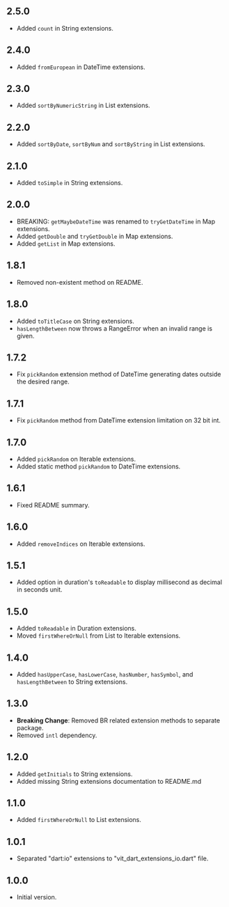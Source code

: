 ## 2.5.0

- Added `count` in String extensions.

## 2.4.0

- Added `fromEuropean` in DateTime extensions.

## 2.3.0

- Added `sortByNumericString` in List extensions.

## 2.2.0

- Added `sortByDate`, `sortByNum` and `sortByString` in List extensions.

## 2.1.0

- Added `toSimple` in String extensions.

## 2.0.0

- BREAKING: `getMaybeDateTime` was renamed to `tryGetDateTime` in Map extensions.
- Added `getDouble` and `tryGetDouble` in Map extensions.
- Added `getList` in Map extensions.

## 1.8.1

- Removed non-existent method on README.

## 1.8.0

- Added `toTitleCase` on String extensions.
- `hasLengthBetween` now throws a RangeError when an invalid range is given.

## 1.7.2

- Fix `pickRandom` extension method of DateTime generating dates outside the desired range.

## 1.7.1

- Fix `pickRandom` method from DateTime extension limitation on 32 bit int.

## 1.7.0

- Added `pickRandom` on Iterable extensions.
- Added static method `pickRandom` to DateTime extensions.

## 1.6.1

- Fixed README summary.

## 1.6.0

- Added `removeIndices` on Iterable extensions.

## 1.5.1

- Added option in duration's `toReadable` to display millisecond as decimal in seconds unit.

## 1.5.0

- Added `toReadable` in Duration extensions.
- Moved `firstWhereOrNull` from List to Iterable extensions.

## 1.4.0

- Added `hasUpperCase`, `hasLowerCase`, `hasNumber`, `hasSymbol`, and `hasLengthBetween` to String extensions.

## 1.3.0

- **Breaking Change**: Removed BR related extension methods to separate package.
- Removed `intl` dependency.

## 1.2.0

- Added `getInitials` to String extensions.
- Added missing String extensions documentation to README.md

## 1.1.0

- Added `firstWhereOrNull` to List<T> extensions.

## 1.0.1

- Separated "dart:io" extensions to "vit_dart_extensions_io.dart" file.

## 1.0.0

- Initial version.
